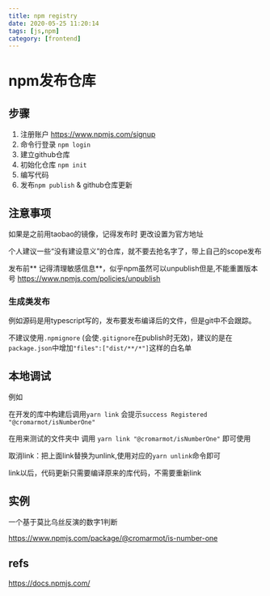 ```yaml
---
title: npm registry
date: 2020-05-25 11:20:14
tags: [js,npm]
category: [frontend]
---
```


# npm发布仓库

## 步骤

1. 注册账户 https://www.npmjs.com/signup
2. 命令行登录 `npm login`
3. 建立github仓库
4. 初始化仓库 `npm init`
5. 编写代码
6. 发布`npm publish` & github仓库更新

## 注意事项

如果是之前用taobao的镜像，记得发布时 更改设置为官方地址

个人建议一些“没有建设意义”的仓库，就不要去抢名字了，带上自己的scope发布

发布前** 记得清理敏感信息**，似乎npm虽然可以unpublish但是,不能重置版本号 https://www.npmjs.com/policies/unpublish

### 生成类发布

例如源码是用typescript写的，发布要发布编译后的文件，但是git中不会跟踪。

不建议使用`.npmignore` (会使`.gitignore`在publish时无效)，建议的是在`package.json`中增加`"files":["dist/**/*"]`这样的白名单

## 本地调试

例如

在开发的库中构建后调用`yarn link` 会提示`success Registered "@cromarmot/isNumberOne"`

在用来测试的文件夹中 调用 `yarn link "@cromarmot/isNumberOne"` 即可使用

取消link：把上面link替换为unlink,使用对应的`yarn unlink`命令即可

link以后，代码更新只需要编译原来的库代码，不需要重新link

## 实例

一个基于莫比乌丝反演的数字1判断

https://www.npmjs.com/package/@cromarmot/is-number-one

## refs

https://docs.npmjs.com/


